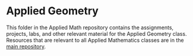 # Applied Geometry

This folder in the Applied Math repository contains the assignments, projects, labs, and other relevant material for the Applied Geometry class.  Resources that are relevant to all Applied Mathematics classes are in the [main repository](https://github.com/MichaelTMiyoshi/AppliedMathWithMiyoshi).
